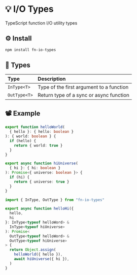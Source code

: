 # 💡 I/O Types

TypeScript function I/O utility types

## ⚙️ Install

```bash
npm install fn-io-types
```

## 👻 Types

| Type | Description |
| :--- | :--- |
| `InType<T>` | Type of the first argument to a function |
| `OutType<T>` | Return type of a sync or async function |

## 📽️ Example

```typescript
export function helloWorld(
  { hello }: { hello: boolean }
): { world: boolean } {
  if (hello) {
    return { world: true }
  }
}

export async function hiUniverse(
  { hi }: { hi: boolean }
): Promise<{ universe: boolean }> {
  if (hi) {
    return { universe: true }
  }
}

import { InType, OutType } from "fn-io-types"

export async function helloHi({
  hello,
  hi
}: InType<typeof helloWord> &
  InType<typeof hiUniverse>
): Promise<
  OutType<typeof helloWord> &
  OutType<typeof hiUniverse>
> {
  return Object.assign(
    helloWorld({ hello }),
    await hiUniverse({ hi }),
  )
}
```